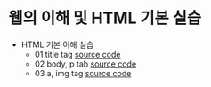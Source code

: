 # 웹의 이해 및 HTML 기본 실습

* HTML 기본 이해 실습
	* 01 title tag [source code](https://github.com/city1616/LikeLion_13th_DataCourse/blob/master/02.%20웹과%20Github%20기본/web_html/01_html_title.html)
	* 02 body, p tab [source code](https://github.com/city1616/LikeLion_13th_DataCourse/blob/master/02.%20웹과%20Github%20기본/web_html/02_html_body_p.html)
	* 03 a, img tag [source code](https://github.com/city1616/LikeLion_13th_DataCourse/blob/master/02.%20웹과%20Github%20기본/web_html/03_html_link_img.html)